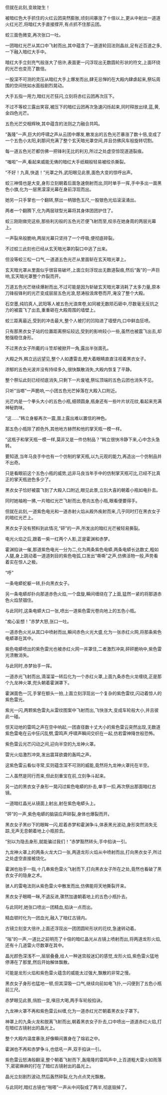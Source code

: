 
但就在此刻,变故陡生！

被暗红色大手抓住的火红云团突然膨胀,顷刻间暴涨了十倍以上,更从中射出一道道火红光芒,将暗红大手直接撑开,有点抓不住那云团。

蛟三面色微变,再次张口一吐。

一团暗红光芒从其口中飞射而出,其中蕴含了一道道轮回法则晶丝,足有近百道之多,一下融入暗红大手中。

暗红大手立刻充气般涨大了倍许,表面更一闪浮现出无数圆轮形状的符文,上面环绕的光芒也变亮了数倍。

一股深不可测的灵压从暗红大手上爆发而出,肆无忌惮的在大殿内肆虐起来,祭坛周围的空间恍如水面般剧烈晃动。

大手五指一用力,暗红光芒狂闪,立刻将赤红云团再次压下。

不过不等蛟三露出笑容,被压下的暗红云团再次急速闪烁起来,同时释放出绿,蓝,黄,金四色光芒。

五色光芒交相辉映,其中蕴含的法则之力融合共鸣。

“轰隆”一声,巨大的呼啸之声从云团中爆发,散发出的五色光芒暴涨了数十倍,变成了一个五色小太阳,刹那间充满了整个玄天暗光罩空间,并且仿佛风车般旋转切割。

每一道五色光芒都仿佛一把锋利无比的利刃,所过之处虚空惊现道道裂痕。

“嗤啦”一声,看起来威能无俦的暗红大手纸糊般轻易被绞杀撕裂。

“不好！九真,快退！”光罩之外,武阳眼见此景,面色大变的惊呼出声。

蛟三神情也是大变,身形立刻朝着后面急速倒射而出,同时单手一挥,手中多出一面黑色小旗,化为一层黑濛濛光幕在身前浮现而出。

她另一只手掌也一个翻转,祭出一柄银色玉尺,一股银色光焰滚滚涌出。

两者一个翻腾下,化为两层球型光幕将其身体团团护住了。

蛟三刚刚做完这些,那些利刃般的五色光芒便飞射而至,绞杀在她身周的两层光幕上。

一声裂帛般脆响,两层光幕只坚持了一个呼吸,便彻底碎裂。

不过蛟三此刻也已经从玄天暗光罩的裂口中逃了出来。

但没等蛟三松一口气,一道道五色光芒从里面斩在玄天暗光罩上。

玄天暗光罩从里面似乎很容易破坏,上面立刻浮现出无数道裂痕,然后“轰”的一声巨响,玄天暗光罩整个炸裂而开。

万道五色光芒继续爆射而出,不过可能是因为斩破玄天暗光罩消耗了太多力量,原本刀锋般锋利的光芒变成层层五色光浪,怒涛般浪席卷而开,淹没了整个大殿。

石空墨,纯钧真人,武阳等人被五色光浪席卷,如同被无数陨石砸中,尽数毫无反抗之力的被震飞了出去,重重砸在大殿周围的墙壁上。

蛟三距离最近,受到的冲击最大,整个人被打的凹陷进了墙壁内,口中鲜血狂喷。

只有那黑衣女子站的位置距离祭坛较远,受到的影响较小一些,虽然也被震飞出去,却勉强稳住身形。

不过黑衣女子所戴的斗笠却被掀开一角,露出半张面孔。

大殿之外,韩立远远望见,整个人如遭雷击,瞪大着眼睛直直注视着黑衣女子。

浓郁的五色光波并没有持续多久,很快飘散消失,大殿内恢复了平静。

整个祭坛此刻已经彻底消失,只剩下一片废墟,祭坛顶端的五色云团也消失不见。

只听“当啷”一声脆响,一小团五色光芒掉落在大殿入口附近。

光芒内是一个拳头大小的五色小瓶,细颈圆身,瓶身还有一些叶片状花纹,看起来充满神秘韵味。

“这……”韩立身躯再次一震,面上露出难以置信的神色。

那五色小瓶除了颜色外,其他地方赫然和他的掌天瓶一模一样。

“这瓶子和掌天瓶一模一样,莫非又是一件仿制品？”韩立很快冷静下来,心中念头急转。

要知道,当年马良手中也有一个仿制的掌天瓶,以九元观的能力,再造出一个仿制品并不出奇。

只是看眼前这个五色小瓶的威势,远非马良当年手中的仿制掌天瓶可比,已经不比真正的掌天瓶逊色多少了。

黑衣女子恰好被震飞到了大殿入口附近,眼见此景,立刻大喜的朝着小瓶如电扑去。

同时她袖袍一拂,一片暗红光芒飞射而出,卷向五色小瓶,眼看便要得手。

但就在此刻,一道紫色电光和一道赤射火焰从殿外疾射而来,几乎同时打在黑衣女子的暗红光芒上。

黑衣女子没有预料到此情况,“砰”的一声,所发出的暗红光芒被轻易撕裂。

电光火焰之后,跟着一紫一红两个人影,正是霍渊和赤梦。

霍渊掐诀一催,那道紫色电光一分为二,化为两条紫色电蟒,两条电蟒长达数丈,粗如人腿,身上跳动着一道道刺目的紫色电弧,口发出“嘶嘶”之声,仿佛活物一般,声势看着实在惊人之极。

“呼”

一条电蟒蛇躯一转,扑向黑衣女子。

另一条电蟒却扑向那道赤色火焰,一个盘旋,瞬间缠绕在了上面,猛然一紧的将那道赤色火焰禁锢住。

与此同时,这条电蟒大口一张,喷出一道紫色雷光卷向地上的五色小瓶。

“痴心妄想！”赤梦大怒,张口一吐。

一道赤色火光从其口中喷射而出,瞬间赤色火光大盛,化为一张赤红火网,将那条紫色电蟒罩在其中。

紫色电蟒喷出的紫色雷光也被赤红火网一并罩住,二者激烈冲突,砰砰脆响中,紫色雷光溃散消失。

与此同时,赤梦抬手一挥。

一道赤光飞射而出,滴溜溜一转后化为一个赤红火罩,上面九条赤色火龙缠绕,正是那个九龙神火罩,兜头朝着霍渊罩下。

霍渊面色一沉,手掌在额头一拍,上面立刻浮现出一个复杂的紫色雷纹,闪动着惊人的紫色雷光。

紫光一闪,两颗紫色雷丸从雷纹图案中飞射而出,飞快涨大,变成车轮般大小,并且彼此一碰。

惊天动地的雷鸣之声在空中响起,一团直径数十丈大小的紫色雷云突然出现,无数道紫色雷电在云中狂闪乱劈,雷鸣声,呼啸声瞬间交织在一起,仿若雷神降世般恐怖。

紫色雷云光芒闪动之间,迎向半空的九龙神火罩。

雷光火焰激烈冲突,发出震耳欲聋的轰鸣之声。

这紫色雷云看似寻常,实则蕴含深不可测的威能,竟然将九龙神火罩托在半空。

二人虽然是同行而来,但此刻重宝在前,立刻争斗起来。

另一边的黑衣女子身形一晃闪过紫色电蟒的扑击,单手一扣,再次祭出那面暗红古镜。

一道暗红晶光从镜面上射出,射在紫色电蟒头上。

“砰”的一声,紫色电蟒的脑袋应声碎裂,身体也爆裂而开。

黑衣女子黑纱下的眼眸一闪,趁着赤梦和霍渊争斗,体表黑光波动,身形突然消失无踪,无声无息朝着地上小瓶掠去。

“别以为隐去身形,就能骗过我们！”赤梦豁然转头,手中掐诀一引。

九龙神火罩上的两条火龙大口一张,两道龙形火焰从中喷射而出,打向黑衣女子,所过之处虚空直接被烧化。

霍渊也抬手一指,十几串紫色雷火飞射而下,打向黑衣女子所在之处,竟然也看破了黑衣女子的隐身之术。

骇人的雷电法则从紫色雷火中散发而出,仿佛能将天地撕裂开来。

黑衣女子眼睛一眯,不退反进,骤然加速朝着地上的五色小瓶扑去。

与此同时,她张口喷出一团精血,掐诀一点而出。

精血顿时化为一团血光,融入了暗红古镜内。

古镜立刻变大倍许,上面还浮现出一团团圆轮形状的花纹,急速转动着。

“嗡”的一声,一道比之前明亮了十倍的暗红晶光从古镜上喷射而出,将两道龙形火焰,还有十几道雷火尽数罩在其中。

晶光颜色深浅不一,层层叠叠,给人一种迷宫般迷幻的感觉,龙形火焰,紫色雷火猛地停滞在了那里,然后开始解体飘散。

可能是龙形火焰和紫色雷火蕴含的威能太过强大,飘散的非常之慢。

黑衣女子身形也猛地一顿,但其深吸一口气,继续向前如电飞扑,一闪便到了五色小瓶前三尺。

赤梦眼见此景,俏脸一变,嗔目大喝,两手车轮般掐诀。

九龙神火罩不再和紫色雷云纠缠,化为一道赤红光芒朝着黑衣女子罩下。

神罩上的九条火龙和脱离飞射而出,朝着黑衣女子扑去,口中喷出一道道赤红火焰,打在暗红古镜射出的晶光上。

整个大殿内温度暴涨,好像瞬间置身在了熔岩之中。

霍渊也不再和赤梦争斗,也低吼一声,双手掐诀一引。

紫色雷云怒涛般翻滚,整个朝着飞射而下,轰隆隆的雷鸣声中,上百道粗大雷火如雨落下,密密麻麻的打在了暗红古镜射出的晶光上。

晶光立刻剧烈波动,然后轰然碎裂,化为点点灵光飘散。

与此同时,暗红古镜也“啪嗒”一声从中间裂成了两半,彻底毁掉了。